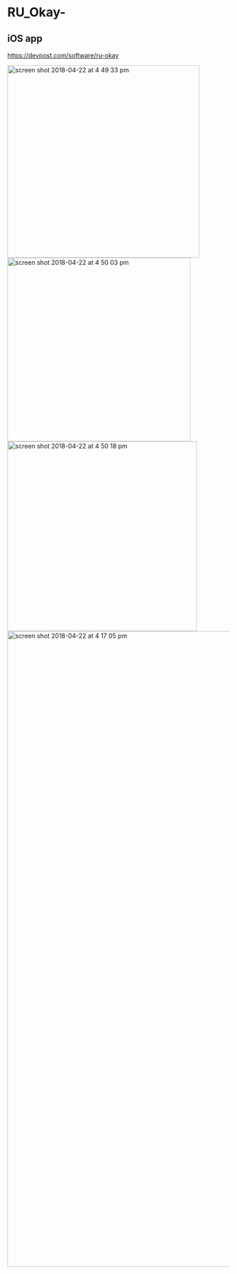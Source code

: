 # RU_Okay-
## iOS app
https://devpost.com/software/ru-okay

<img width="435" alt="screen shot 2018-04-22 at 4 49 33 pm" src="https://user-images.githubusercontent.com/25333860/43435819-af19e682-944f-11e8-85fa-d1eab5709ddf.png">
<img width="415" alt="screen shot 2018-04-22 at 4 50 03 pm" src="https://user-images.githubusercontent.com/25333860/43435822-b20c7526-944f-11e8-92a2-5de0382c75cd.png">
<img width="429" alt="screen shot 2018-04-22 at 4 50 18 pm" src="https://user-images.githubusercontent.com/25333860/43435824-b43c623e-944f-11e8-9922-c2e8b9741f33.png">

<img width="1437" alt="screen shot 2018-04-22 at 4 17 05 pm" src="https://user-images.githubusercontent.com/25333860/43435869-f2dc35dc-944f-11e8-95be-e4c5366a4b76.png">
